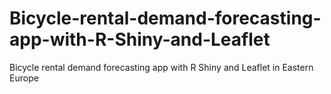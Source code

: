 # Bicycle-rental-demand-forecasting-app-with-R-Shiny-and-Leaflet
Bicycle rental demand forecasting app with R Shiny and Leaflet in Eastern Europe
